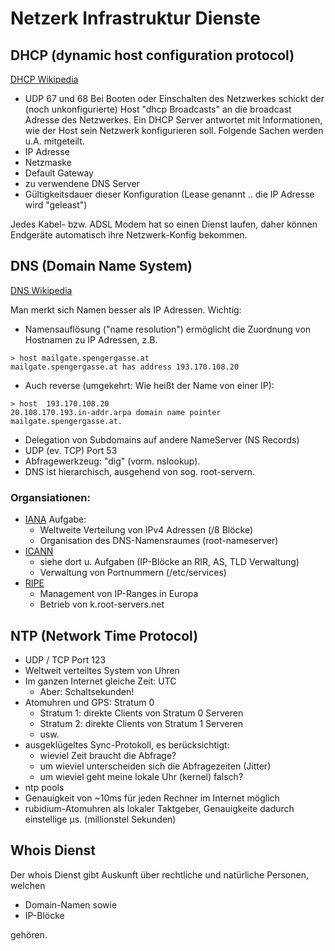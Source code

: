 # Netzerk Infrastruktur Dienste

## DHCP (dynamic host configuration protocol)

[DHCP Wikipedia](https://de.wikipedia.org/wiki/Dynamic_Host_Configuration_Protocol)

- UDP 67 und 68
Bei Booten oder Einschalten des Netzwerkes schickt der (noch unkonfigurierte) Host "dhcp Broadcasts" an die broadcast Adresse des Netzwerkes.
Ein DHCP Server antwortet mit Informationen, wie der Host sein Netzwerk konfigurieren soll. Folgende Sachen werden u.A. mitgeteilt.
- IP Adresse
- Netzmaske
- Default Gateway
- zu verwendene DNS Server
- Gültigkeitsdauer dieser Konfiguration (Lease genannt .. die IP Adresse wird "geleast")

Jedes Kabel- bzw. ADSL Modem hat so einen Dienst laufen, daher können Endgeräte automatisch ihre Netzwerk-Konfig bekommen.

## DNS (Domain Name System)
[DNS Wikipedia](https://de.wikipedia.org/wiki/Domain_Name_System)

Man merkt sich Namen besser als IP Adressen. Wichtig:
- Namensauflösung ("name resolution") ermöglicht die Zuordnung von Hostnamen zu IP Adressen, z.B.
```
> host mailgate.spengergasse.at
mailgate.spengergasse.at has address 193.170.108.20
```
- Auch reverse (umgekehrt: Wie heißt der Name von einer IP):
```
> host  193.170.108.20
20.108.170.193.in-addr.arpa domain name pointer mailgate.spengergasse.at.
```
- Delegation von Subdomains auf andere NameServer (NS Records)
- UDP (ev. TCP) Port 53
- Abfragewerkzeug: "dig" (vorm. nslookup).
- DNS ist hierarchisch, ausgehend von sog. root-servern.

### Organsiationen:
- [IANA](https://de.wikipedia.org/wiki/Internet_Assigned_Numbers_Authority) Aufgabe:
  - Weltweite Verteilung von IPv4 Adressen (/8 Blöcke)
  - Organisation des DNS-Namensraumes (root-nameserver)
- [ICANN](https://de.wikipedia.org/wiki/Internet_Corporation_for_Assigned_Names_and_Numbers)
  - siehe dort u. Aufgaben (IP-Blöcke an RIR, AS, TLD Verwaltung)
  - Verwaltung von Portnummern (/etc/services)
- [RIPE](https://de.wikipedia.org/wiki/RIPE_Network_Coordination_Centre)
  - Management von IP-Ranges in Europa
  - Betrieb von k.root-servers.net

## NTP (Network Time Protocol)
- UDP / TCP Port 123
- Weltweit verteiltes System von Uhren
- Im ganzen Internet gleiche Zeit: UTC
  - Aber: Schaltsekunden!
- Atomuhren und GPS: Stratum 0
  - Stratum 1: direkte Clients von Stratum 0 Serveren
  - Stratum 2: direkte Clients von Stratum 1 Serveren
  - usw.
- ausgeklügeltes Sync-Protokoll, es berücksichtigt:
  - wieviel Zeit braucht die Abfrage?
  - um wieviel unterscheiden sich die Abfragezeiten (Jitter)
  - um wieviel geht meine lokale Uhr (kernel) falsch?
- ntp pools
- Genauigkeit von ~10ms für jeden Rechner im Internet möglich
- rubidium-Atomuhren als lokaler Taktgeber, Genauigkeite dadurch einstellige μs. (millionstel Sekunden)

## Whois Dienst
Der whois Dienst gibt Auskunft über rechtliche und natürliche Personen, welchen
- Domain-Namen sowie
- IP-Blöcke

gehören.
